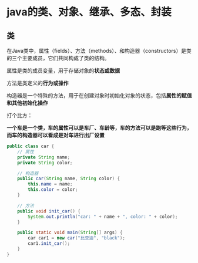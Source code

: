 # **java的类、对象、继承、多态、封装**



## 类



在Java类中，属性（fields）、方法（methods）、和构造器（constructors）是类的三个主要成员，它们共同构成了类的结构。



属性是类的成员变量，用于存储对象的**状态或数据**

方法是类定义的**行为或操作**

构造器是一个特殊的方法，用于在创建对象时初始化对象的状态，包括**属性的赋值和其他初始化操作**



打个比方：

**一个车是一个类，车的属性可以是车厂、车龄等，车的方法可以是跑等这些行为，而车的构造器可以看成是对车进行出厂设置**



```java
public class car {
    // 属性
    private String name;
    private String color;

    // 构造器
    public car(String name, String color) {
        this.name = name;
        this.color = color;
    }

    // 方法
    public void init_car() {
        System.out.println("car: " + name + ", color: " + color);
    }

    public static void main(String[] args) {
        car car1 = new car("比亚迪", "black"); 
        car1.init_car(); 
    }
}
```
